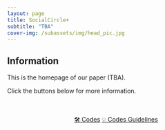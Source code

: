 ```yaml
---
layout: page
title: SocialCircle+
subtitle: "TBA"
cover-img: /subassets/img/head_pic.jpg
---
```

<!--
 * @Author: Ziqian Zou
 * @Date: 2024-05-31 15:53:21
 * @LastEditors: Ziqian Zou
 * @LastEditTime: 2024-05-31 16:56:29
 * @Description: file content
 * @Github: https://github.com/LivepoolQ
 * Copyright 2024 Ziqian Zou, All Rights Reserved.
-->

## Information

This is the homepage of our paper (TBA).
<!-- The paper is available on arXiv. -->
Click the buttons below for more information.

<div style="text-align: center;">
    <!-- <a class="btn btn-colorful btn-lg" href="https://arxiv.org/abs/2310.05370">📖 Paper</a>
    <a class="btn btn-colorful btn-lg" href="https://github.com/cocoon2wong/SocialCircle/blob/page/subassets/img/main.pdf">📖 Supplemental Materials</a> -->
    <br><br>
    <a class="btn btn-colorful btn-lg" href="https://github.com/cocoon2wong/SocialCirclePlus">🛠️ Codes</a>
    <a class="btn btn-colorful btn-lg" href="./guidelines">💡 Codes Guidelines</a>
</div>
